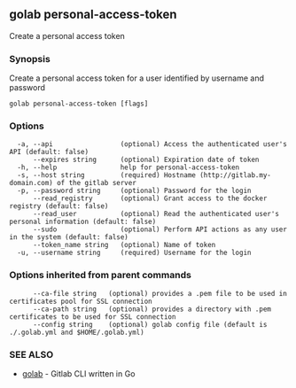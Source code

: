 ## golab personal-access-token

Create a personal access token

### Synopsis


Create a personal access token for a user identified by username and password

```
golab personal-access-token [flags]
```

### Options

```
  -a, --api                 (optional) Access the authenticated user's API (default: false)
      --expires string      (optional) Expiration date of token
  -h, --help                help for personal-access-token
  -s, --host string         (required) Hostname (http://gitlab.my-domain.com) of the gitlab server
  -p, --password string     (optional) Password for the login
      --read_registry       (optional) Grant access to the docker registry (default: false)
      --read_user           (optional) Read the authenticated user's personal information (default: false)
      --sudo                (optional) Perform API actions as any user in the system (default: false)
      --token_name string   (optional) Name of token
  -u, --username string     (required) Username for the login
```

### Options inherited from parent commands

```
      --ca-file string   (optional) provides a .pem file to be used in certificates pool for SSL connection
      --ca-path string   (optional) provides a directory with .pem certificates to be used for SSL connection
      --config string    (optional) golab config file (default is ./.golab.yml and $HOME/.golab.yml)
```

### SEE ALSO
* [golab](golab.md)	 - Gitlab CLI written in Go

